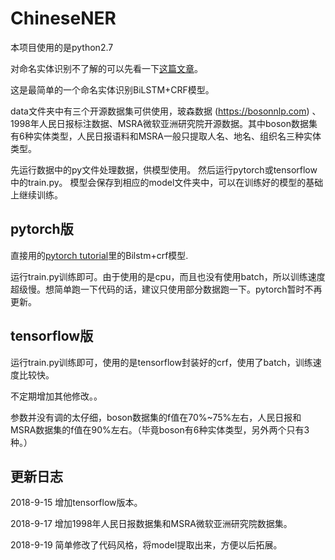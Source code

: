 # ChineseNER
本项目使用的是python2.7

对命名实体识别不了解的可以先看一下<a href="https://blog.csdn.net/buppt/article/details/81180361">这篇文章</a>。

这是最简单的一个命名实体识别BiLSTM+CRF模型。

data文件夹中有三个开源数据集可供使用，玻森数据 (https://bosonnlp.com) 、1998年人民日报标注数据、MSRA微软亚洲研究院开源数据。其中boson数据集有6种实体类型，人民日报语料和MSRA一般只提取人名、地名、组织名三种实体类型。

先运行数据中的py文件处理数据，供模型使用。
然后运行pytorch或tensorflow中的train.py。
模型会保存到相应的model文件夹中，可以在训练好的模型的基础上继续训练。
## pytorch版
直接用的<a href="https://pytorch.org/tutorials/beginner/nlp/advanced_tutorial.html">pytorch tutorial</a>里的Bilstm+crf模型.

运行train.py训练即可。由于使用的是cpu，而且也没有使用batch，所以训练速度超级慢。想简单跑一下代码的话，建议只使用部分数据跑一下。pytorch暂时不再更新。

## tensorflow版
运行train.py训练即可，使用的是tensorflow封装好的crf，使用了batch，训练速度比较快。


不定期增加其他修改。。


参数并没有调的太仔细，boson数据集的f值在70%~75%左右，人民日报和MSRA数据集的f值在90%左右。（毕竟boson有6种实体类型，另外两个只有3种。）





## 更新日志
2018-9-15 增加tensorflow版本。

2018-9-17 增加1998年人民日报数据集和MSRA微软亚洲研究院数据集。

2018-9-19 简单修改了代码风格，将model提取出来，方便以后拓展。
